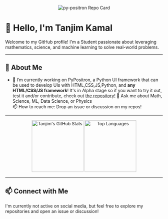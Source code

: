 <p align="center">
  <img src="https://github-readme-stats.vercel.app/api/pin/?username=itzmetanjim&repo=py-positron&theme=ambient_gradient&show-repo-owner=true" alt="py-positron Repo Card"/>
</p>

# 👋 Hello, I'm Tanjim Kamal

Welcome to my GitHub profile! I'm a Student passionate about leveraging mathematics, science, and machine learning to solve real-world problems.

---

## 🚀 About Me
- 🔭 I’m currently working on PyPositron, a Python UI framework that can be used to develop UIs with HTML,CSS,JS,Python, and **any HTML/CSS/JS framework**! It's in Alpha stage so if you want to try it out, test it and/or contribute, check out [the repository!](itzmetanjim/py-positron)
💬 Ask me about Math, Science, ML, Data Science, or Physics  
📫 How to reach me: Drop an issue or discussion on my repos!  

---

<p align="center">
  <img src="https://github-readme-stats.vercel.app/api?username=itzmetanjim&show_icons=true&theme=ambient_gradient&hide_rank=true&include_all_commits=true&hide_title=true" alt="Tanjim's GitHub Stats" height="165"/>
  <img src="https://github-readme-stats.vercel.app/api/top-langs/?username=itzmetanjim&langs_count=8&theme=ambient_gradient&layout=compact" alt="Top Languages" height="165"/>
</p>

---

## 📫 Connect with Me
I'm currently not active on social media, but feel free to explore my repositories and open an issue or discussion!
